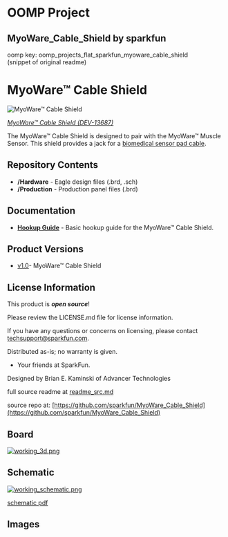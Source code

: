 # OOMP Project  
## MyoWare_Cable_Shield  by sparkfun  
  
oomp key: oomp_projects_flat_sparkfun_myoware_cable_shield  
(snippet of original readme)  
  
MyoWare™ Cable Shield  
========================================  
  
![MyoWare™ Cable Shield](https://cdn.sparkfun.com//assets/parts/1/1/1/5/5/13687-01.jpg)  
  
[*MyoWare™ Cable Shield (DEV-13687)*](https://www.sparkfun.com/products/13687)  
  
The MyoWare™ Cable Shield is designed to pair with the MyoWare™ Muscle Sensor. This shield provides a jack for a [biomedical sensor pad cable](https://www.sparkfun.com/products/12970).  
  
Repository Contents  
-------------------  
  
* **/Hardware** - Eagle design files (.brd, .sch)  
* **/Production** - Production panel files (.brd)  
  
Documentation  
--------------  
* **[Hookup Guide](https://learn.sparkfun.com/tutorials/myoware-muscle-sensor-kit)** - Basic hookup guide for the MyoWare™ Cable Shield.  
  
Product Versions  
----------------  
* [v1.0](https://www.sparkfun.com/products/13687)- MyoWare™ Cable Shield  
  
License Information  
-------------------  
  
This product is _**open source**_!  
  
Please review the LICENSE.md file for license information.  
  
If you have any questions or concerns on licensing, please contact techsupport@sparkfun.com.  
  
Distributed as-is; no warranty is given.  
  
- Your friends at SparkFun.  
  
Designed by Brian E. Kaminski of Advancer Technologies  
  
  full source readme at [readme_src.md](readme_src.md)  
  
source repo at: [https://github.com/sparkfun/MyoWare_Cable_Shield](https://github.com/sparkfun/MyoWare_Cable_Shield)  
## Board  
  
[![working_3d.png](working_3d_600.png)](working_3d.png)  
## Schematic  
  
[![working_schematic.png](working_schematic_600.png)](working_schematic.png)  
  
[schematic pdf](working_schematic.pdf)  
## Images  
